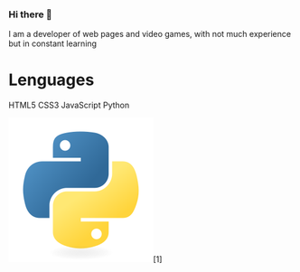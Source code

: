 ### Hi there 👋

I am a developer of web pages and video games, with not much experience but in constant learning

# Lenguages

HTML5 CSS3 JavaScript Python

![github](https://raw.githubusercontent.com/devicons/devicon/9c6bfdb9783cdfe1018666ed76adcfd3eab6fad6/icons/python/python-original.svg)[1]
